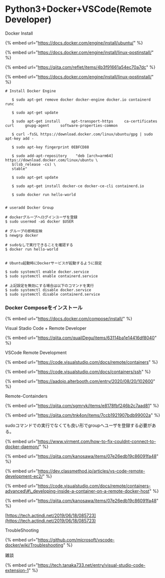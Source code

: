 # Python3+Docker+VSCode\(Remote Developer\)

Docker Install

{% embed url="https://docs.docker.com/engine/install/ubuntu/" %}

{% embed url="https://docs.docker.com/engine/install/linux-postinstall/" %}



{% embed url="https://qiita.com/reflet/items/4b3f91661a54ec70a7dc" %}

{% embed url="https://docs.docker.com/engine/install/linux-postinstall/" %}

```text
# Install Docker Engine
   
   $ sudo apt-get remove docker docker-engine docker.io containerd runc
   
   $ sudo apt-get update
   
   $ sudo apt-get install     apt-transport-https     ca-certificates     curl     gnupg-agent     software-properties-common
   
   $ curl -fsSL https://download.docker.com/linux/ubuntu/gpg | sudo apt-key add -
   
   $ sudo apt-key fingerprint 0EBFCD88
   
   $ sudo add-apt-repository    "deb [arch=arm64] https://download.docker.com/linux/ubuntu \
   $(lsb_release -cs) \
   stable"
   
   $ sudo apt-get update
   
   $ sudo apt-get install docker-ce docker-ce-cli containerd.io   

   $ sudo docker run hello-world

            
# useradd Docker Group

# dockerグループへログインユーザを登録
$ sudo usermod -aG docker $USER

# グループの即時反映
$ newgrp docker

# sudoなしで実行できることを確認する
$ docker run hello-world


# Ubuntu起動時にDockerサービスが起動するように設定

$ sudo systemctl enable docker.service
$ sudo systemctl enable containerd.service

# 上記設定を無効にする場合は以下のコマンドを実行
$ sudo systemctl disable docker.service
$ sudo systemctl disable containerd.service

```

### 

### Docker Composeをインストール

{% embed url="https://docs.docker.com/compose/install/" %}





Visual Stadio Code + Remote Developer

{% embed url="https://qiita.com/quailDegu/items/63114ba1e14416df8040" %}



VSCode Remote Development

{% embed url="https://code.visualstudio.com/docs/remote/containers" %}

{% embed url="https://code.visualstudio.com/docs/containers/ssh" %}

{% embed url="https://aadojo.alterbooth.com/entry/2020/08/20/102600" %}





Remote-Containders

{% embed url="https://qiita.com/sgmryk/items/e8178fbf246b2c7aad81" %}

{% embed url="https://qiita.com/tnk4on/items/7ccb1921907bdb99002a" %}

sudoコマンドでの実行でなくても良い形でgroupへユーザを登録する必要がある。

{% embed url="https://www.virment.com/how-to-fix-couldnt-connect-to-docker-daemon/" %}

{% embed url="https://qiita.com/kanosawa/items/07e26edb19c86091fa48" %}

{% embed url="https://dev.classmethod.jp/articles/vs-code-remote-development-ec2/" %}



{% embed url="https://code.visualstudio.com/docs/remote/containers-advanced\#\_developing-inside-a-container-on-a-remote-docker-host" %}

{% embed url="https://qiita.com/kanosawa/items/07e26edb19c86091fa48" %}

[https://tech.actindi.net/2019/06/18/085723](https://tech.actindi.net/2019/06/18/085723)  




TroubleShooting

{% embed url="https://github.com/microsoft/vscode-docker/wiki/Troubleshooting" %}



雑談

{% embed url="https://tech.tanaka733.net/entry/visual-studio-code-extension-1" %}



